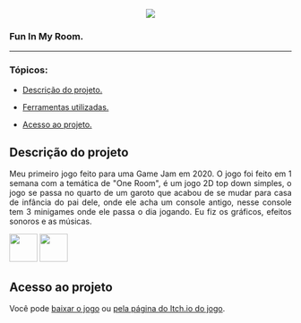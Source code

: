 <p align="center">
   <img src="http://img.shields.io/static/v1?label=STATUS&message=CONCLUÍDO&color=RED&style=for-the-badge"/>
</p>

### Fun In My Room.

<hr>

### Tópicos:

- [Descrição do projeto.](#descrição-do-projeto)

- [Ferramentas utilizadas.](#ferramentas-utilizadas)

- [Acesso ao projeto.](#acesso-ao-projeto)

## Descrição do projeto

<p align="justify">
Meu primeiro jogo feito para uma Game Jam em 2020. O jogo foi feito em 1 semana com a temática de "One Room", é um jogo 2D top down simples, o jogo se passa no quarto de um garoto que acabou de se mudar para casa de infância do pai dele, onde ele acha um console antigo, nesse console tem 3 minigames onde ele passa o dia jogando. Eu fiz os gráficos, efeitos sonoros e as músicas.
</p>

<div>
   <img width="50px" src="https://cdn.jsdelivr.net/gh/devicons/devicon/icons/csharp/csharp-original.svg"/>

   <img width="50px" src="https://cdn.jsdelivr.net/gh/devicons/devicon/icons/unity/unity-original.svg"/>
<div/>

###

## Acesso ao projeto

Você pode [baixar o jogo](https://github.com/JosielJ/FunInMyRoom) ou [pela página do Itch.io do jogo](https://zanzador.itch.io/fun-in-my-room).
